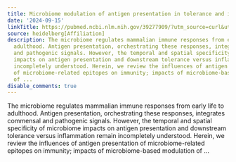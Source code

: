 ```yaml
---
title: Microbiome modulation of antigen presentation in tolerance and inflammation
date: '2024-09-15'
linkTitle: https://pubmed.ncbi.nlm.nih.gov/39277909/?utm_source=curl&utm_medium=rss&utm_campaign=pubmed-2&utm_content=1FakS-2QOkCT8HsMOQP1bCRQ4YzyumYOmxmF0moLsQ3dFB1E9V&fc=20220326224207&ff=20240915192147&v=2.18.0.post9+e462414
source: heidelberg[Affiliation]
description: The microbiome regulates mammalian immune responses from early life to
  adulthood. Antigen presentation, orchestrating these responses, integrates commensal
  and pathogenic signals. However, the temporal and spatial specificity of microbiome
  impacts on antigen presentation and downstream tolerance versus inflammation remain
  incompletely understood. Herein, we review the influences of antigen presentation
  of microbiome-related epitopes on immunity; impacts of microbiome-based modulation
  of ...
disable_comments: true
---
```

The microbiome regulates mammalian immune responses from early life to adulthood. Antigen presentation, orchestrating these responses, integrates commensal and pathogenic signals. However, the temporal and spatial specificity of microbiome impacts on antigen presentation and downstream tolerance versus inflammation remain incompletely understood. Herein, we review the influences of antigen presentation of microbiome-related epitopes on immunity; impacts of microbiome-based modulation of ...